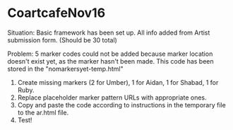# CoartcafeNov16

Situation: Basic framework has been set up. All info added from Artist submission form. (Should be 30 total)  

Problem: 5 marker codes could not be added because marker location doesn't exist yet, as the marker hasn't been made.
This code has been stored in the "nomarkersyet-temp.html"


1. Create missing markers (2 for Umber), 1 for Aidan, 1 for Shabad, 1 for Ruby.
2. Replace placeholder marker pattern URLs with appropriate ones.
3. Copy and paste the code according to instructions in the temporary file to the ar.html file.
4. Test!

